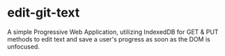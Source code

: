 # edit-git-text
A simple Progressive Web Application, utilizing IndexedDB for GET &amp; PUT methods to edit text and save a user's progress as soon as the DOM is unfocused.
